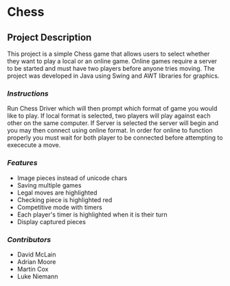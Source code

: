 # Chess

## Project Description
This project is a simple Chess game that allows users to select whether they want to play a local or an online game. Online games require a server to be started and must have two players before anyone tries moving. The project was developed in Java using Swing and AWT libraries for graphics.

### ***Instructions***
Run Chess Driver which will then prompt which format of game you would like to play. If local format is selected, two players will play against each other on the same computer. If Server is selected the server will begin and you may then connect using online format. In order for online to function properly you must wait for both player to be connected before attempting to exececute a move.

### ***Features***
- Image pieces instead of unicode chars
- Saving multiple games
- Legal moves are highlighted
- Checking piece is highlighted red
- Competitive mode with timers
- Each player's timer is highlighted when it is their turn
- Display captured pieces

### ***Contributors***
- David McLain
- Adrian Moore
- Martin Cox
- Luke Niemann
